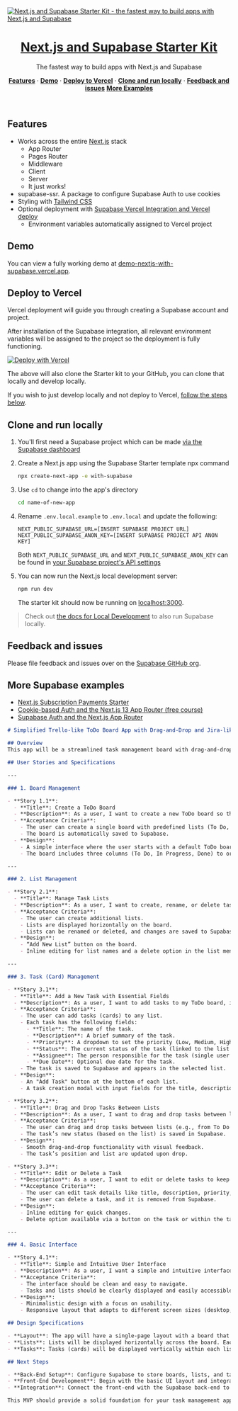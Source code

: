 <a href="https://demo-nextjs-with-supabase.vercel.app/">
  <img alt="Next.js and Supabase Starter Kit - the fastest way to build apps with Next.js and Supabase" src="https://demo-nextjs-with-supabase.vercel.app/opengraph-image.png">
  <h1 align="center">Next.js and Supabase Starter Kit</h1>
</a>

<p align="center">
 The fastest way to build apps with Next.js and Supabase
</p>

<p align="center">
  <a href="#features"><strong>Features</strong></a> ·
  <a href="#demo"><strong>Demo</strong></a> ·
  <a href="#deploy-to-vercel"><strong>Deploy to Vercel</strong></a> ·
  <a href="#clone-and-run-locally"><strong>Clone and run locally</strong></a> ·
  <a href="#feedback-and-issues"><strong>Feedback and issues</strong></a>
  <a href="#more-supabase-examples"><strong>More Examples</strong></a>
</p>
<br/>

## Features

- Works across the entire [Next.js](https://nextjs.org) stack
  - App Router
  - Pages Router
  - Middleware
  - Client
  - Server
  - It just works!
- supabase-ssr. A package to configure Supabase Auth to use cookies
- Styling with [Tailwind CSS](https://tailwindcss.com)
- Optional deployment with [Supabase Vercel Integration and Vercel deploy](#deploy-your-own)
  - Environment variables automatically assigned to Vercel project

## Demo

You can view a fully working demo at [demo-nextjs-with-supabase.vercel.app](https://demo-nextjs-with-supabase.vercel.app/).

## Deploy to Vercel

Vercel deployment will guide you through creating a Supabase account and project.

After installation of the Supabase integration, all relevant environment variables will be assigned to the project so the deployment is fully functioning.

[![Deploy with Vercel](https://vercel.com/button)](https://vercel.com/new/clone?repository-url=https%3A%2F%2Fgithub.com%2Fvercel%2Fnext.js%2Ftree%2Fcanary%2Fexamples%2Fwith-supabase&project-name=nextjs-with-supabase&repository-name=nextjs-with-supabase&demo-title=nextjs-with-supabase&demo-description=This%20starter%20configures%20Supabase%20Auth%20to%20use%20cookies%2C%20making%20the%20user's%20session%20available%20throughout%20the%20entire%20Next.js%20app%20-%20Client%20Components%2C%20Server%20Components%2C%20Route%20Handlers%2C%20Server%20Actions%20and%20Middleware.&demo-url=https%3A%2F%2Fdemo-nextjs-with-supabase.vercel.app%2F&external-id=https%3A%2F%2Fgithub.com%2Fvercel%2Fnext.js%2Ftree%2Fcanary%2Fexamples%2Fwith-supabase&demo-image=https%3A%2F%2Fdemo-nextjs-with-supabase.vercel.app%2Fopengraph-image.png&integration-ids=oac_VqOgBHqhEoFTPzGkPd7L0iH6)

The above will also clone the Starter kit to your GitHub, you can clone that locally and develop locally.

If you wish to just develop locally and not deploy to Vercel, [follow the steps below](#clone-and-run-locally).

## Clone and run locally

1. You'll first need a Supabase project which can be made [via the Supabase dashboard](https://database.new)

2. Create a Next.js app using the Supabase Starter template npx command

   ```bash
   npx create-next-app -e with-supabase
   ```

3. Use `cd` to change into the app's directory

   ```bash
   cd name-of-new-app
   ```

4. Rename `.env.local.example` to `.env.local` and update the following:

   ```
   NEXT_PUBLIC_SUPABASE_URL=[INSERT SUPABASE PROJECT URL]
   NEXT_PUBLIC_SUPABASE_ANON_KEY=[INSERT SUPABASE PROJECT API ANON KEY]
   ```

   Both `NEXT_PUBLIC_SUPABASE_URL` and `NEXT_PUBLIC_SUPABASE_ANON_KEY` can be found in [your Supabase project's API settings](https://app.supabase.com/project/_/settings/api)

5. You can now run the Next.js local development server:

   ```bash
   npm run dev
   ```

   The starter kit should now be running on [localhost:3000](http://localhost:3000/).

> Check out [the docs for Local Development](https://supabase.com/docs/guides/getting-started/local-development) to also run Supabase locally.

## Feedback and issues

Please file feedback and issues over on the [Supabase GitHub org](https://github.com/supabase/supabase/issues/new/choose).

## More Supabase examples

- [Next.js Subscription Payments Starter](https://github.com/vercel/nextjs-subscription-payments)
- [Cookie-based Auth and the Next.js 13 App Router (free course)](https://youtube.com/playlist?list=PL5S4mPUpp4OtMhpnp93EFSo42iQ40XjbF)
- [Supabase Auth and the Next.js App Router](https://github.com/supabase/supabase/tree/master/examples/auth/nextjs)


```markdown
# Simplified Trello-like ToDo Board App with Drag-and-Drop and Jira-like Fields (MVP)

## Overview
This app will be a streamlined task management board with drag-and-drop functionality and task cards that include essential fields similar to Jira but simplified. The goal is to create an MVP with core features that allow easy task management.

## User Stories and Specifications

---

### 1. Board Management

- **Story 1.1**: 
  - **Title**: Create a ToDo Board
  - **Description**: As a user, I want to create a new ToDo board so that I can organize my tasks.
  - **Acceptance Criteria**:
    - The user can create a single board with predefined lists (To Do, In Progress, Done).
    - The board is automatically saved to Supabase.
  - **Design**:
    - A simple interface where the user starts with a default ToDo board.
    - The board includes three columns (To Do, In Progress, Done) to organize tasks.

---

### 2. List Management

- **Story 2.1**: 
  - **Title**: Manage Task Lists
  - **Description**: As a user, I want to create, rename, or delete task lists within my board to organize my tasks into different categories.
  - **Acceptance Criteria**:
    - The user can create additional lists.
    - Lists are displayed horizontally on the board.
    - Lists can be renamed or deleted, and changes are saved to Supabase.
  - **Design**:
    - “Add New List” button on the board.
    - Inline editing for list names and a delete option in the list menu.

---

### 3. Task (Card) Management

- **Story 3.1**: 
  - **Title**: Add a New Task with Essential Fields
  - **Description**: As a user, I want to add tasks to my ToDo board, including key details similar to Jira, but simplified.
  - **Acceptance Criteria**:
    - The user can add tasks (cards) to any list.
    - Each task has the following fields:
      - **Title**: The name of the task.
      - **Description**: A brief summary of the task.
      - **Priority**: A dropdown to set the priority (Low, Medium, High).
      - **Status**: The current status of the task (linked to the list it’s in).
      - **Assignee**: The person responsible for the task (single user for MVP).
      - **Due Date**: Optional due date for the task.
    - The task is saved to Supabase and appears in the selected list.
  - **Design**:
    - An "Add Task" button at the bottom of each list.
    - A task creation modal with input fields for the title, description, priority, and due date.

- **Story 3.2**: 
  - **Title**: Drag and Drop Tasks Between Lists
  - **Description**: As a user, I want to drag and drop tasks between lists to update their status easily.
  - **Acceptance Criteria**:
    - The user can drag and drop tasks between lists (e.g., from To Do to In Progress).
    - The task’s new status (based on the list) is saved in Supabase.
  - **Design**:
    - Smooth drag-and-drop functionality with visual feedback.
    - The task’s position and list are updated upon drop.

- **Story 3.3**: 
  - **Title**: Edit or Delete a Task
  - **Description**: As a user, I want to edit or delete tasks to keep my board up to date.
  - **Acceptance Criteria**:
    - The user can edit task details like title, description, priority, and due date.
    - The user can delete a task, and it is removed from Supabase.
  - **Design**:
    - Inline editing for quick changes.
    - Delete option available via a button on the task or within the task detail view.

---

### 4. Basic Interface

- **Story 4.1**: 
  - **Title**: Simple and Intuitive User Interface
  - **Description**: As a user, I want a simple and intuitive interface so that I can easily manage my tasks.
  - **Acceptance Criteria**:
    - The interface should be clean and easy to navigate.
    - Tasks and lists should be clearly displayed and easily accessible.
  - **Design**:
    - Minimalistic design with a focus on usability.
    - Responsive layout that adapts to different screen sizes (desktop, tablet, mobile).

## Design Specifications

- **Layout**: The app will have a single-page layout with a board that spans the width of the screen. The board will have a header with the board title and options for adding new lists or tasks.
- **Lists**: Lists will be displayed horizontally across the board. Each list will have a title and an area where tasks can be added.
- **Tasks**: Tasks (cards) will be displayed vertically within each list. Each task will show its title, and clicking on it will expand the card to show additional details like description, priority, and due date.

## Next Steps

- **Back-End Setup**: Configure Supabase to store boards, lists, and tasks with the necessary fields.
- **Front-End Development**: Begin with the basic UI layout and integrate drag-and-drop functionality.
- **Integration**: Connect the front-end with the Supabase back-end to ensure seamless data flow.

This MVP should provide a solid foundation for your task management app with essential features and a clean, intuitive interface.
```
